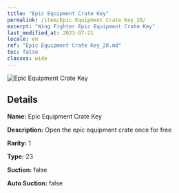 ```yaml
---
title: "Epic Equipment Crate Key"
permalink: /item/Epic Equipment Crate Key_28/
excerpt: "Wing Fighter Epic Equipment Crate Key"
last_modified_at: 2023-07-21
locale: en
ref: "Epic Equipment Crate Key_28.md"
toc: false
classes: wide
---
```



 ![Epic Equipment Crate Key](/images/item/Epic_Equipment_Crate_Key_p.png)



## Details

 **Name:** Epic Equipment Crate Key 

 **Description:** Open the epic equipment crate once for free

 **Rarity:** 1 

 **Type:** 23 

 **Suction:** false 

 **Auto Suction:** false 


